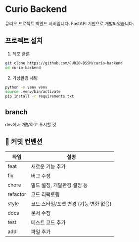 # Curio Backend

큐리오 프로젝트 백엔드 서버입니다. FastAPI 기반으로 개발되었습니다.

## 프로젝트 설치
1. 레포 클론
```bash
git clone https://github.com/CURIO-BSSM/curio-backend
cd curio-backend
```
2. 가상환경 세팅
```bash
python -m venv venv
source .venv/bin/activate
pip install -r requirements.txt
```

## branch
dev에서 개발하고 푸시할 것

## 📌 커밋 컨벤션

| 타입 | 설명 |
|------|------|
| feat | 새로운 기능 추가 |
| fix | 버그 수정 |
| chore | 빌드 설정, 개발환경 설정 등 |
| refactor | 코드 리팩토링 |
| style | 코드 스타일/포맷 변경 (기능 변화 없음) |
| docs | 문서 수정 |
| test | 테스트 코드 추가 |
| add | 파일 추가 |